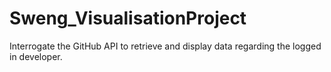 # Sweng_VisualisationProject
Interrogate the GitHub API to retrieve and display data regarding the logged in developer. 
